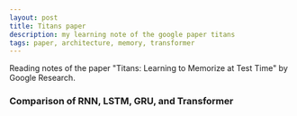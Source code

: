 ```yaml
---
layout: post
title: Titans paper
description: my learning note of the google paper titans
tags: paper, architecture, memory, transformer
---
```


Reading notes of the paper "Titans: Learning to Memorize at Test Time" by Google Research.

### Comparison of RNN, LSTM, GRU, and Transformer



